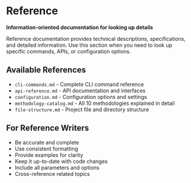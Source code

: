 # Reference

**Information-oriented documentation for looking up details**

Reference documentation provides technical descriptions, specifications, and detailed information. Use this section when you need to look up specific commands, APIs, or configuration options.

## Available References

- `cli-commands.md` - Complete CLI command reference
- `api-reference.md` - API documentation and interfaces
- `configuration.md` - Configuration options and settings
- `methodology-catalog.md` - All 10 methodologies explained in detail
- `file-structure.md` - Project file and directory structure

## For Reference Writers

- Be accurate and complete
- Use consistent formatting
- Provide examples for clarity
- Keep it up-to-date with code changes
- Include all parameters and options
- Cross-reference related topics